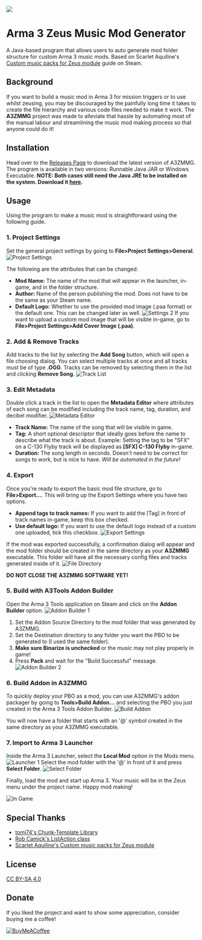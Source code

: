 ![](https://imgur.com/p6IC8hs.jpg)
# Arma 3 Zeus Music Mod Generator

A Java-based program that allows users to auto generate mod folder structure for custom Arma 3 music mods. Based on Scarlet Aquiline's [Custom music packs for Zeus module](https://steamcommunity.com/sharedfiles/filedetails/?id=1603895838) guide on Steam.

## Background

If you want to build a music mod in Arma 3 for mission triggers or to use whilst zeusing, you may be discouraged by the painfully long time it takes to create the file hierarchy and various code files needed to make it work. The **A3ZMMG** project was made to alleviate that hassle by automating most of the manual labour and streamlining the music mod making process so that anyone could do it!

## Installation
Head over to the [Releases Page](https://github.com/bijx/Zeus-Music-Mod-Generator/releases) to download the latest version of A3ZMMG. The program is available in two versions: Runnable Java JAR or Windows Executable. **NOTE: Both cases still need the Java JRE to be installed on the system. Download it [here](https://www.java.com/en/download/manual.jsp).**

## Usage
Using the program to make a music mod is straightforward using the following guide.

### 1. Project Settings
Set the general project settings by going to **File>Project Settings>General**.
![Project Settings](https://imgur.com/gWcuqMY.jpg)

The following are the attributes that can be changed:
- **Mod Name:** The name of the mod that will appear in the launcher, in-game, and in the folder structure.
- **Author:** Name of the person publishing the mod. Does not have to be the same as your Steam name.
- **Default Logo:** Whether to use the provided mod image (.paa format) or the default one. This can be changed later as well.
![Settings 2](https://imgur.com/QlyBTUj.jpg)
If you want to upload a custom mod image that will be visible in-game, go to **File>Project Settings>Add Cover Image (.paa)**.

### 2. Add & Remove Tracks
Add tracks to the list by selecting the **Add Song** button, which will open a file choosing dialog. You can select multiple tracks at once and all tracks must be of type **.OGG**. Tracks can be removed by selecting them in the list and clicking **Remove Song**.
![Track List](https://imgur.com/mvTg9lc.jpg)

### 3. Edit Metadata
Double click a track in the list to open the **Metadata Editor** where attributes of each song can be modified including the track name, tag, duration, and decibel modifier.
![Metadata Editor](https://imgur.com/2nhAyM6.jpg)
- **Track Name:** The name of the song that will be visible in game.
- **Tag:** A short optional descriptor that ideally goes before the name to describe what the track is about. Example: Setting the tag to be "SFX" on a C-130 Flyby track will be displayed as **[SFX] C-130 Flyby** in-game.
- **Duration:** The song length in seconds. Doesn't need to be correct for songs to work, but is nice to have. *Will be automated in the future!*

### 4. Export
Once you're ready to export the basic mod file structure, go to **File>Export...**. This will bring up the Export Settings where you have two options.
- **Append tags to track names:** If you want to add the [Tag] in front of track names in-game, keep this box checked.
- **Use default logo:** If you want to use the default logo instead of a custom one uploaded, tick this checkbox.
![Export Settings](https://imgur.com/Fo8wK3N.jpg)

If the mod was exported successfully, a confirmation dialog will appear and the mod folder should be created in the same directory as your **A3ZMMG** executable. This folder will have all the necessary config files and tracks generated inside of it.
![File Directory](https://imgur.com/oKWb7EJ.jpg)

**DO NOT CLOSE THE A3ZMMG SOFTWARE YET!**

### 5. Build with A3Tools Addon Builder
Open the Arma 3 Tools application on Steam and click on the **Addon Builder** option.
![Addon Builder 1](https://imgur.com/w5i8rqC.jpg)
1. Set the Addon Source Directory to the mod folder that was generated by A3ZMMG.
2. Set the Destination directory to any folder you want the PBO to be generated to (I used the same folder).
3. **Make sure Binarize is unchecked** or the music may not play properly in game!
4. Press **Pack** and wait for the "Build Successful" message.
![Addon Builder 2](https://imgur.com/TOP6wdv.jpg)

### 6. Build Addon in A3ZMMG
To quickly deploy your PBO as a mod, you can use A3ZMMG's addon packager by going to **Tools>Build Addon...** and selecting the PBO you just created in the Arma 3 Tools Addon Builder. 
![Build Addon](https://imgur.com/UrdauWt.jpg)

You will now have a folder that starts with an '@' symbol created in the same directory as your A3ZMMG executable.

### 7. Import to Arma 3 Launcher

Inside the Arma 3 Launcher, select the **Local Mod** option in the Mods menu.
![Launcher 1](https://imgur.com/mPthdm5.jpg)
Select the mod folder with the '@' in front of it and press **Select Folder**.
![Select Folder](https://imgur.com/jtWijpR.jpg)

Finally, load the mod and start up Arma 3. Your music will be in the Zeus menu under the project name. Happy mod making!

![In Game](https://imgur.com/gJ9Co0p.jpg)

## Special Thanks
- [tomj74's Chunk-Template Library](https://github.com/tomj74/chunk-templates)
- [Rob Camick's ListAction class](https://tips4java.wordpress.com/2008/10/14/list-action/)
- [Scarlet Aquiline's Custom music packs for Zeus module](https://steamcommunity.com/sharedfiles/filedetails/?id=1603895838)

## License
[CC BY-SA 4.0](https://creativecommons.org/licenses/by-sa/4.0/)

## Donate
If you liked the project and want to show some appreciation, consider buying me a coffee!

[![BuyMeACoffee](https://imgur.com/lOhOEdX.png)](https://www.buymeacoffee.com/bijx)
